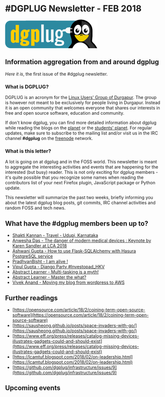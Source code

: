 
# \#DGPLUG Newsletter - FEB 2018

![dgplug logo][img:logo]

## Information aggregation from and around dgplug

*Here it is*, the first issue of the \#dgplug newsletter.

### What is DGPLUG?

DGPLUG is an acronym for the [Linux Users' Group of Durgapur][link:dgplug]. The group is however not meant to be exclusively for people living in Durgapur. Instead it is an open community that welcomes everyone that shares our interests in free and open source software, education and community.

If don't know dgplug, you can find more detailed information about dgplug while reading the blogs on the [planet][link:planet] or the [students' planet][link:students_planet]. For regular updates, make sure to subscribe to the mailing list and/or visit us in the IRC channel **\#dgplug** on the [freenode][link:freenode] network.

### What is this letter?

A lot is going on at dgplug and in the FOSS world. This newsletter is meant to aggregate the interesting activities and events that are happening for the interested (but busy) reader. This is not only exciting for dgplug members - it's quite possible that you recognize some names when reading the contributors list of your next Firefox plugin, JavaScript package or Python update.

This newsletter will summarize the past two weeks, briefly informing you about the latest dgplug blog posts, git commits, IRC channel activities and random FOSS and tech news.


## What have the \#dgplug members been up to?

- [Shakti Kannan - Travel - Udupi, Karnataka](http://www.shakthimaan.com/posts/2018/02/14/udupi/news.html)
- [Anwesha Das - The danger of modern medical devices : Keynote by Karen Sandler at LCA 2018](http://anweshadas.in/the-danger-of-modern-medical-devices/)
- [Ashwani Gupta - How to use Flask-SQLAlchemy with Hasura PostgreSQL service](https://ashwanigblog.wordpress.com/2018/02/15/how-to-use-flask-sqlalchemy-with-hasura-postgresql-service/)
- [PradhvanBisht - I am alive !](https://medium.com/@Pradhvan/i-am-alive-40317770655a?source=rss-db9d0854d49e------2)
- [Vipul Gupta - Django Party #Investopad_HKV](https://mixstersite.wordpress.com/2018/02/10/django-party-investopad_hkv_pydladies/)
- [Abstract Learner - Multi-tasking is a myth!](http://phi2infinity.blogspot.com/2018/02/multi-tasking-is-myth.html)
- [Abstract Learner - Master the what?](http://phi2infinity.blogspot.com/2018/02/master-what.html)
- [Vivek Anand - Moving my blog from wordpress to AWS](https://vivekanandxyz.wordpress.com/2018/02/08/moving-my-blog-from-wordpress-to-aws/)


## Further readings

- [https://opensource.com/article/18/2/coining-term-open-source-software](https://opensource.com/article/18/2/coining-term-open-source-software)
- [https://sausheong.github.io/posts/space-invaders-with-go/](https://sausheong.github.io/posts/space-invaders-with-go/)
- [https://www.eff.org/press/releases/catalog-missing-devices-illustrates-gadgets-could-and-should-exist](https://www.eff.org/press/releases/catalog-missing-devices-illustrates-gadgets-could-and-should-exist)
- [https://lcamtuf.blogspot.com/2018/02/on-leadership.html](https://lcamtuf.blogspot.com/2018/02/on-leadership.html)
- [https://github.com/dgplug/infrastructure/issues/9](https://github.com/dgplug/infrastructure/issues/9)

## Upcoming events

[img:logo]: ../../static/img/dgplug_logo.png
[link:dgplug]: https://dgplug.org
[link:planet]: http://planet.dgplug.org
[link:students_planet]: http://students.planet.dgplug.org
[link:freenode]: https://freenode.net
